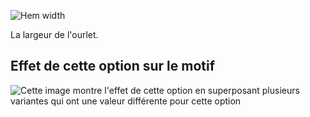![Hem width](hemwidth.svg)

La largeur de l'ourlet.

## Effet de cette option sur le motif

![Cette image montre l'effet de cette option en superposant plusieurs variantes qui ont une valeur différente pour cette option](sandy_hemwidth_sample.svg "Effet de cette option sur le motif")
